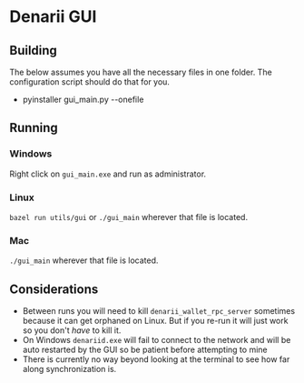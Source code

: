 # Denarii GUI

## Building 

The below assumes you have all the necessary files in one folder. The configuration script should do that for you. 

* pyinstaller gui_main.py --onefile

## Running 

### Windows 

Right click on `gui_main.exe` and run as administrator.

### Linux

`bazel run utils/gui` or `./gui_main` wherever that file is located.

### Mac

`./gui_main` wherever that file is located.

## Considerations
* Between runs you will need to kill `denarii_wallet_rpc_server` sometimes because it can get orphaned on Linux. But if you re-run it will just work so you don't *have* to kill it.
* On Windows `denariid.exe` will fail to connect to the network and will be auto restarted by the GUI so be patient before attempting to mine 
* There is currently no way beyond looking at the terminal to see how far along synchronization is.